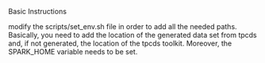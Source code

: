 Basic Instructions

modify the scripts/set_env.sh file in order to add all the needed paths.
Basically, you need to add the location of the generated data set from tpcds and, if not generated, the location of the tpcds toolkit.
Moreover, the SPARK_HOME variable needs to be set.
